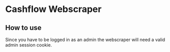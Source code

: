 # Cashflow Webscraper

## How to use
Since you have to be logged in as an admin the webscraper will need a valid admin session cookie. 